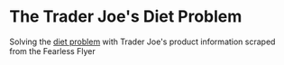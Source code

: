 # The Trader Joe's Diet Problem

Solving the [diet problem](https://neos-guide.org/content/diet-problem) with Trader Joe's product information scraped from the Fearless Flyer

